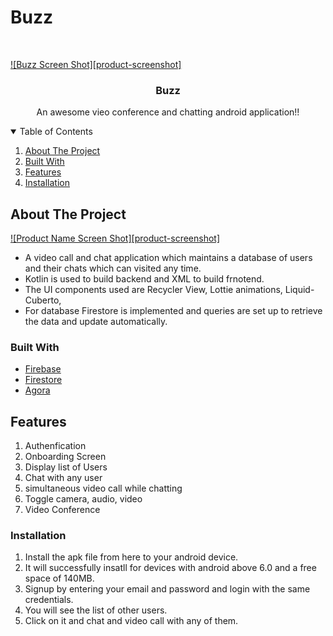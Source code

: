# Buzz







<!-- PROJECT LOGO -->
<br />
<p align="center">
  
   [![Buzz Screen Shot][product-screenshot]](app/src/res/drawable/video_app_icon.png)

  <h3 align="center">Buzz</h3>

  <p align="center">
    An awesome vieo conference and chatting android application!!
    
  </p>
</p>



<!-- TABLE OF CONTENTS -->
<details open="open">
  <summary>Table of Contents</summary>
  <ol>
    <li><a href="#about-the-project">About The Project</a></li>
      <li><a href="#built-with">Built With</a></li>
       <li><a href="#features">Features</a></li>
         <li><a href="#installation">Installation</a></li>
      </ol>
</details>



<!-- ABOUT THE PROJECT -->
## About The Project

[![Product Name Screen Shot][product-screenshot]](https://example.com)


* A video call and chat application which maintains a database of users and their chats which can visited any time.
* Kotlin is used to build backend and XML to build frnotend.
* The UI components used are Recycler View, Lottie animations, Liquid-Cuberto, 
* For database Firestore is implemented and queries are set up to retrieve the data and update automatically.




### Built With


* [Firebase](https://firebase.google.com/)
* [Firestore](https://firebase.google.com/products/firestore)
* [Agora](https://agoraio-community.github.io/AgoraWebSDK-NG/docs/en/basic_call)



<!-- GETTING STARTED -->
## Features
<ol>
  <li>Authenfication</li>
  <li>Onboarding Screen</li>
  <li>Display list of Users</li>
  <li>Chat with any user</li>
  <li>simultaneous video call while chatting</li>
  <li>Toggle camera, audio, video</li>
  <li>Video Conference</li>
  </ol>
  






### Installation

1. Install the apk file from here to your android device.
2. It will successfully insatll for devices with android above 6.0 and a free space of 140MB.
3. Signup by entering your email and password and login with the same credentials.
4. You will see the list of other users.
5. Click on it and chat and video call with any of them.













